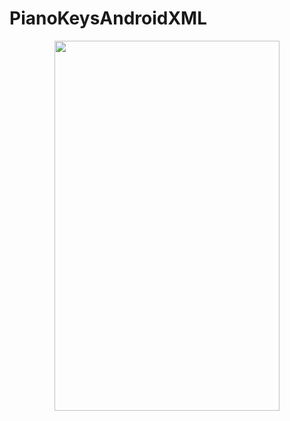 # PianoKeysAndroidXML

<div align="center">
<img src= http://www.faxinadu.net/images/pianokeysxml.png  height="592" width="360" img>
</div>

